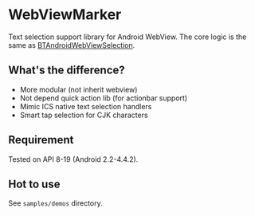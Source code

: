 WebViewMarker
=============

Text selection support library for Android WebView. The core logic is the same as [BTAndroidWebViewSelection](https://github.com/btate/BTAndroidWebViewSelection).

## What's the difference?
- More modular (not inherit webview)
- Not depend quick action lib (for actionbar support)
- Mimic ICS native text selection handlers
- Smart tap selection for CJK characters

## Requirement
Tested on API 8-19 (Android 2.2-4.4.2).

## Hot to use
See `samples/demos` directory.
